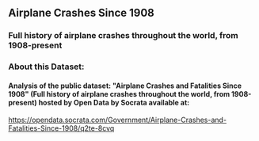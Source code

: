 
## Airplane Crashes Since 1908

### Full history of airplane crashes throughout the world, from 1908-present

### About this Dataset:
#### Analysis of the public dataset: "Airplane Crashes and Fatalities Since 1908" (Full history of airplane crashes throughout the world, from 1908-present) hosted by Open Data by Socrata available at:

https://opendata.socrata.com/Government/Airplane-Crashes-and-Fatalities-Since-1908/q2te-8cvq
